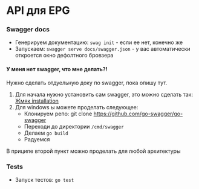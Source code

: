 # API для EPG

### Swagger docs

- Генерируем документацию: `swag init` - если ее нет, конечно же
- Запускаем: `swagger serve docs/swagger.json` - у вас автоматически откроется окно дефолтного бровзера

#### У меня нет swagger, что мне делать?!

Нужно сделать отдуельную доку по swagger, пока опишу тут.

1. Для начала нужно установить сам swagger, это можно сделать так: [Жмяк installation](https://goswagger.io/install.html)
2. Для windows ы можете проделать следующее:
    - Клонируем репо: git clone https://github.com/go-swagger/go-swagger
    - Переходи до директории `/cmd/swagger`
    - Делаем `go build`
    - Радуемся
    
В приципе второй пункт можно проделать для любой архитектуры

### Tests

- Запуск тестов: `go test`
